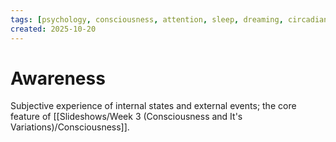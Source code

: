 ```yaml
---
tags: [psychology, consciousness, attention, sleep, dreaming, circadian-rhythms, psychoactive-drugs]
created: 2025-10-20
---
```

# Awareness

Subjective experience of internal states and external events; the core feature of [[Slideshows/Week 3 (Consciousness and It's Variations)/Consciousness]].
